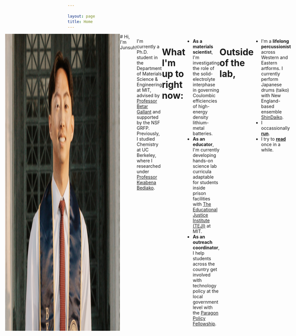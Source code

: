 ```yaml
---

layout: page
title: Home
---
```

<span style="display:flex;justify-content:center">
	<img src="assets/fig/propic.png" alt="Junsuh Kim" align="middle" width="360px">
# Hi, I'm Junsuh! 

<p>I'm currently a Ph.D. student in the Department of Materials Science & Engineering at MIT, advised by <a href="https://gallant.mit.edu/"> Professor Betar Gallant</a> and supported by the NSF GRFP. Previously, I studied Chemistry at UC Berkeley, where I researched under <a href="https://www.bediakolab.org/"> Professor Kwabena Bediako</a>. </p>

# What I'm up to right now:
* <b>As a materials scientist</b>, I'm investigating the role of the solid-electrolyte interphase in governing Coulombic efficiencies of high-energy density lithium-metal batteries.
* <b>As an educator</b>, I'm currently developing hands-on science lab curricula adaptable for students inside prison facilities with <a href="http://teji.mit.edu/">The Educational Justice Institute (TEJI)</a> at MIT.
* <b>As an outreach coordinator</b>, I help students across the country get involved with technology policy at the local government level with the <a href="https://paragonfellowship.org">Paragon Policy Fellowship</a>.

# Outside of the lab,
* I'm a <b>lifelong percussionist</b> across Western and Eastern artforms. I currently perform Japanese drums (taiko) with New England-based ensemble <a href="http://shindaiko.com/">ShinDaiko</a>.
* I occassionally <a href="https://www.strava.com/athletes/148107105"><b>run</b></a>.
* I try to <a href="https://www.goodreads.com/user/show/60820284-junsuh-kim"><b>read</b></a> once in a while.
